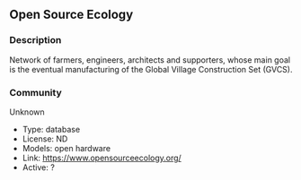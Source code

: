 ## Open Source Ecology

### Description

Network of farmers, engineers, architects and supporters, whose main goal is the eventual manufacturing of the Global
Village Construction Set (GVCS).

### Community

Unknown

- Type: database
- License: ND
- Models: open hardware
- Link: <https://www.opensourceecology.org/>
- Active: ?
